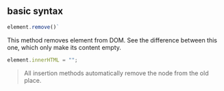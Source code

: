 ## basic syntax
```js
element.remove()`
```

This method removes element from DOM. See the difference between this one, which only make its content empty.
```js
element.innerHTML = "";
```

> All insertion methods automatically remove the node from the old place.